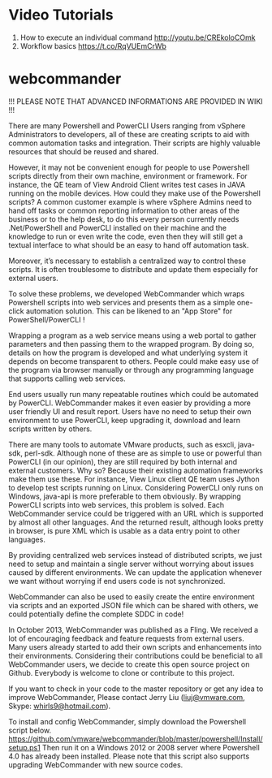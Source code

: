 Video Tutorials
===============

1. How to execute an individual command http://youtu.be/CREkoloCOmk
2. Workflow basics https://t.co/RqVUEmCrWb


webcommander
============

!!! PLEASE NOTE THAT ADVANCED INFORMATIONS ARE PROVIDED IN WIKI !!!

There are many Powershell and PowerCLI Users ranging from vSphere Administrators to developers, 
all of these are creating scripts to aid with common automation tasks and integration. Their 
scripts are highly valuable resources that should be reused and shared.

However, it may not be convenient enough for people to use Powershell scripts directly from their
own machine, environment or framework. For instance, the QE team of View Android Client writes 
test cases in JAVA running on the mobile devices. How could they make use of the Powershell scripts?
A common customer example is where vSphere Admins need to hand off tasks or common reporting 
information to other areas of the business or to the help desk, to do this every person currently
needs .Net/PowerShell and PowerCLI installed on their machine and the knowledge to run or even write 
the code, even then they will still get a textual interface to what should be an easy to hand off 
automation task. 

Moreover, it’s necessary to establish a centralized way to control these scripts. It is often 
troublesome to distribute and update them especially for external users.

To solve these problems, we developed WebCommander which wraps Powershell scripts into web services
and presents them as a simple one-click automation solution. This can be likened to an "App Store"
for PowerShell/PowerCLI !

Wrapping a program as a web service means using a web portal to gather parameters and then passing 
them to the wrapped program. By doing so, details on how the program is developed and what
underlying system it depends on become transparent to others. People could make easy use of the 
program via browser manually or through any programming language that supports calling web services.

End users usually run many repeatable routines which could be automated by PowerCLI. WebCommander 
makes it even easier by providing a more user friendly UI and result report. Users have no need to 
setup their own environment to use PowerCLI, keep upgrading it, download and learn scripts written 
by others.

There are many tools to automate VMware products, such as esxcli, java-sdk, perl-sdk. Although none 
of these are as simple to use or powerful than PowerCLI (in our opinion), they are still required by 
both internal and external customers. Why so? Because their existing automation frameworks make them
use these. For instance, View Linux client QE team uses Jython to develop test scripts running on 
Linux. Considering PowerCLI only runs on Windows, java-api is more preferable to them obviously. By 
wrapping PowerCLI scripts into web services, this problem is solved. Each WebCommander service could 
be triggered with an URL which is supported by almost all other languages. And the returned result, 
although looks pretty in browser, is pure XML which is usable as a data entry point to other 
languages.

By providing centralized web services instead of distributed scripts, we just need to setup and 
maintain a single server without worrying about issues caused by different environments. We can 
update the application whenever we want without worrying if end users code is not synchronized. 

WebCommander can also be used to easily create the entire environment via scripts and an exported 
JSON file which can be shared with others, we could potentially define the complete SDDC in code!

In October 2013, WebCommander was published as a Fling. We received a lot of encouraging feedback 
and feature requests from external users. Many users already started to add their own scripts and
enhancements into their environments. Considering their contributions could be beneficial to all
WebCommander users, we decide to create this open source project on Github. Everybody is welcome
to clone or contribute to this project.

If you want to check in your code to the master repository or get any idea to improve WebCommander,
Please contact Jerry Liu (liuj@vmware.com, Skype: whirls9@hotmail.com).  

To install and config WebCommander, simply download the Powershell script below.
https://github.com/vmware/webcommander/blob/master/powershell/Install/setup.ps1
Then run it on a Windows 2012 or 2008 server where Powershell 4.0 has already been installed.
Please note that this script also supports upgrading WebCommander with new source codes.

